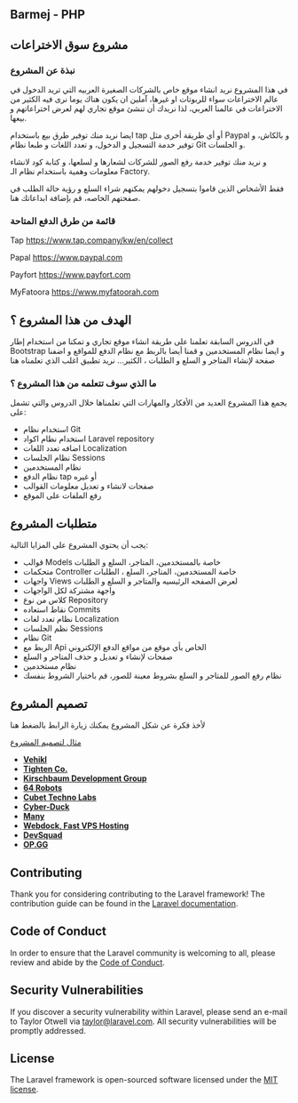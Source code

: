 ## Barmej - PHP

## مشروع سوق الاختراعات

### نبذة عن المشروع

في هذا المشروع نريد انشاء موقع خاص بالشركات الصغيرة العربيه التي تريد الدخول في عالم الاختراعات سواء للربوتات او غيرها، آملين ان يكون هناك يوما نرى فيه الكثير من الاختراعات في عالمنا العربي، لذا نريدك أن تنشئ موقع تجاري لهم لعرض اختراعاتهم و بيعها.



ايضا نريد منك توفير طرق بيع باستخدام tap أو أي طريقة أخرى مثل Paypal و بالكاش، و توفير خدمة التسجيل و الدخول، و تعدد اللغات و طبعا نظام Git و الجلسات.



و نريد منك توفير خدمة رفع الصور للشركات لشعارها و لسلعها، و كتابة كود لانشاء معلومات وهمية باستخدام نظام الـ Factory.



فقط الأشخاص الذين قاموا بتسجيل دخولهم يمكنهم شراء السلع و رؤية حالة الطلب في صفحتهم الخاصه، قم بإضافة ابداعاتك هنا.

###  قائمة من طرق الدفع المتاحة
Tap https://www.tap.company/kw/en/collect

Papal https://www.paypal.com

Payfort https://www.payfort.com

MyFatoora https://www.myfatoorah.com

## الهدف من هذا المشروع ؟ 
في الدروس السابقة تعلمنا على طريقة انشاء موقع تجاري و تمكنا من استخدام إطار Bootstrap و ايضا نظام المستخدمين و قمنا أيضا بالربط مع نظام الدفع للمواقع و اضفنا صفحة لإنشاء المتاجر و السلع و الطلبات ، الكثير… نريد تطبيق اغلب الذي تعلمناه هنا

###  ما الذي سوف تتعلمه من هذا المشروع ؟ 
يجمع هذا المشروع العديد من الأفكار والمهارات التي تعلمناها خلال الدروس والتي تشمل على:

- استخدام نظام Git
- استخدام نظام اكواد Laravel repository
- اضافه تعدد اللغات Localization
- نظام الجلسات Sessions
- نظام المستخدمين
- نظام الدفع tap أو غيره
- صفحات لانشاء و تعديل معلومات القوالب
- رفع الملفات على الموقع

## متطلبات المشروع
يجب أن يحتوي المشروع على المزايا التالية:
- قوالب Models خاصة بالمستخدمين، المتاجر، السلع و الطلبات
- متحكمات Controller خاصة المستخدمين، المتاجر، السلع ، الطلبات
- واجهات Views لعرض الصفحه الرئيسيه والمتاجر و السلع و الطلبات
- واجهة مشتركة لكل الواجهات
- كلاس من نوع Repository
- نقاط استعاده Commits
- نظام تعدد لغات Localization
- نظم الجلسات Sessions
- نظام Git
- الربط مع Api الخاص بأي موقع من مواقع الدفع الإلكتروني
- صفحات لإنشاء و تعديل و حذف المتاجر و السلع
- نظام مستخدمين
- نظام رفع الصور للمتاجر و السلع بشروط معينة للصور، قم باختيار الشروط بنفسك

## تصميم المشروع
لأخذ فكرة عن شكل المشروع يمكنك زيارة الرابط بالضغط هنا

[مثال لتصميم المشروع](https://www.figma.com/file/f0IpN8AjowldfpOG4tPCG2/Barmej-Students-projects?node-id=25%3A144)
- **[Vehikl](https://vehikl.com/)**
- **[Tighten Co.](https://tighten.co)**
- **[Kirschbaum Development Group](https://kirschbaumdevelopment.com)**
- **[64 Robots](https://64robots.com)**
- **[Cubet Techno Labs](https://cubettech.com)**
- **[Cyber-Duck](https://cyber-duck.co.uk)**
- **[Many](https://www.many.co.uk)**
- **[Webdock, Fast VPS Hosting](https://www.webdock.io/en)**
- **[DevSquad](https://devsquad.com)**
- **[OP.GG](https://op.gg)**

## Contributing

Thank you for considering contributing to the Laravel framework! The contribution guide can be found in the [Laravel documentation](https://laravel.com/docs/contributions).

## Code of Conduct

In order to ensure that the Laravel community is welcoming to all, please review and abide by the [Code of Conduct](https://laravel.com/docs/contributions#code-of-conduct).

## Security Vulnerabilities

If you discover a security vulnerability within Laravel, please send an e-mail to Taylor Otwell via [taylor@laravel.com](mailto:taylor@laravel.com). All security vulnerabilities will be promptly addressed.

## License

The Laravel framework is open-sourced software licensed under the [MIT license](https://opensource.org/licenses/MIT).
